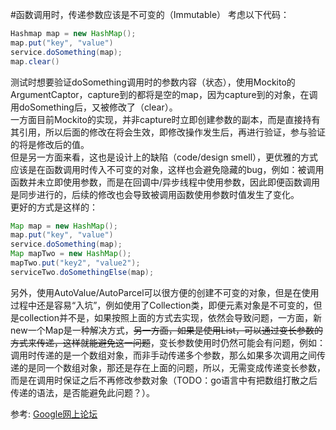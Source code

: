 #函数调用时，传递参数应该是不可变的（Immutable）
考虑以下代码：
```java
Hashmap map = new HashMap(); 
map.put("key", "value") 
service.doSomething(map); 
map.clear() 
```
测试时想要验证doSomething调用时的参数内容（状态），使用Mockito的ArgumentCaptor，capture到的都将是空的map，因为capture到的对象，在调用doSomething后，又被修改了（clear）。  
一方面目前Mockito的实现，并非capture时立即创建参数的副本，而是直接持有其引用，所以后面的修改在将会生效，即修改操作发生后，再进行验证，参与验证的将是修改后的值。  
但是另一方面来看，这也是设计上的缺陷（code/design smell），更优雅的方式应该是在函数调用时传入不可变的对象，这样也会避免隐藏的bug，例如：被调用函数并未立即使用参数，而是在回调中/异步线程中使用参数，因此即便函数调用是同步进行的，后续的修改也会导致被调用函数使用参数时值发生了变化。  
更好的方式是这样的：
```java
Map map = new HashMap();
map.put("key", "value")
service.doSomething(map);
Map mapTwo = new HashMap();
mapTwo.put("key2", "value2");
serviceTwo.doSomethingElse(map);
```
另外，使用AutoValue/AutoParcel可以很方便的创建不可变的对象，但是在使用过程中还是容易“入坑”，例如使用了Collection类，即便元素对象是不可变的，但是collection并不是，如果按照上面的方式去实现，依然会导致问题，一方面，新new一个Map是一种解决方式，~~另一方面，如果是使用List，可以通过变长参数的方式来传递，这样就能避免这一问题~~，变长参数使用时仍然可能会有问题，例如：调用时传递的是一个数组对象，而非手动传递多个参数，那么如果多次调用之间传递的是同一个数组对象，那还是存在上面的问题，所以，无需变成传递变长参数，而是在调用时保证之后不再修改参数对象（TODO：go语言中有把数组打散之后传递的语法，是否能避免此问题？）。  

参考: [Google网上论坛](https://groups.google.com/d/msg/mockito/KBRocVedYT0/T-vgvqwjh0QJ)